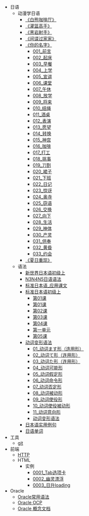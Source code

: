 * 日语
    * 动漫学日语
        * [《白熊咖啡厅》](/日语/动画片/动漫学日语《白熊咖啡厅》.md)
        * [《灌篮高手》](/日语/动画片/动漫学日语《灌篮高手》.md)
        * [《黑岩射手》](/日语/动画片/动漫学日语《黑岩射手》.md)
        * [《间谍过家家》](/日语/动画片/动漫学日语《间谍过家家》.md)
        * [《你的名字》](/日语/动画片/你的名字/000.md)
            * [001_前言](/日语/动画片/你的名字/001.md)
            * [002_起床](/日语/动画片/你的名字/002.md)
            * [003_早餐](/日语/动画片/你的名字/003.md)
            * [004_上学](/日语/动画片/你的名字/004.md)
            * [005_宣讲](/日语/动画片/你的名字/005.md)
            * [006_课堂](/日语/动画片/你的名字/006.md)
            * [007_午休](/日语/动画片/你的名字/007.md)
            * [008_放学](/日语/动画片/你的名字/008.md)
            * [009_将来](/日语/动画片/你的名字/009.md)
            * [010_结绳](/日语/动画片/你的名字/010.md)
            * [011_酒桌](/日语/动画片/你的名字/011.md)
            * [012_表演](/日语/动画片/你的名字/012.md)
            * [013_愿望](/日语/动画片/你的名字/013.md)
            * [014_转换](/日语/动画片/你的名字/014.md)
            * [015_神宫](/日语/动画片/你的名字/015.md)
            * [016_咖啡](/日语/动画片/你的名字/016.md)
            * [017_打工](/日语/动画片/你的名字/017.md)
            * [018_挑事](/日语/动画片/你的名字/018.md)
            * [019_刀割](/日语/动画片/你的名字/019.md)
            * [020_裙子](/日语/动画片/你的名字/020.md)
            * [021_下班](/日语/动画片/你的名字/021.md)
            * [022_日记](/日语/动画片/你的名字/022.md)
            * [023_惊讶](/日语/动画片/你的名字/023.md)
            * [024_奥寺](/日语/动画片/你的名字/024.md)
            * [025_窃语](/日语/动画片/你的名字/025.md)
            * [026_交换](/日语/动画片/你的名字/026.md)
            * [027_向下](/日语/动画片/你的名字/027.md)
            * [028_生活](/日语/动画片/你的名字/028.md)
            * [029_神体](/日语/动画片/你的名字/029.md)
            * [030_产灵](/日语/动画片/你的名字/030.md)
            * [031_供奉](/日语/动画片/你的名字/031.md)
            * [032_黄昏](/日语/动画片/你的名字/032.md)
            * [033_约会](/日语/动画片/你的名字/033.md)
        * [《夏日重现》](/日语/动画片/动漫学日语《夏日重现》.md)
    * 语法
        * [新世界日本语初级上](/日语/语法/新世界日本语初级上.md)
        * [N3N4N5日语语法](/日语/语法/N3N4N5日语语法.md)
        * [标准日本语_应用课文](/日语/语法/标准日本语_应用课文.md)
        * [标准日本语初级上](/日语/语法/标准日本语初级上/标准日本语初级上_01_入门单元.md)
            * [第01课](/日语/语法/标准日本语初级上/标准日本语初级上_02_第01课.md)
            * [第01课](/日语/语法/标准日本语初级上/标准日本语初级上_02_第01课.md)
            * [第02课](/日语/语法/标准日本语初级上/标准日本语初级上_03_第02课.md)
            * [第03课](/日语/语法/标准日本语初级上/标准日本语初级上_04_第03课.md)
            * [第04课](/日语/语法/标准日本语初级上/标准日本语初级上_05_第04课.md)
            * [第一单元](/日语/语法/标准日本语初级上/标准日本语初级上_06_第一单元.md)
            * [第05课](/日语/语法/标准日本语初级上/标准日本语初级上_07_第05课.md)
        * [动词变形语法](/日语/语法/动词变形语法/main.md)
            * [01_动词ます形（连用形）](/日语/语法/动词变形语法/01_动词ます形（连用形）.md)
            * [02_动词て形（连用形）](/日语/语法/动词变形语法/02_动词て形（连用形）.md)
            * [03_动词た形（连用形）](/日语/语法/动词变形语法/03_动词た形（连用形）.md)
            * [04_动词可能形](/日语/语法/动词变形语法/04_动词可能形.md)
            * [05_动词假定形](/日语/语法/动词变形语法/05_动词假定形.md)
            * [06_动词命令形](/日语/语法/动词变形语法/06_动词命令形.md)
            * [07_动词否定形](/日语/语法/动词变形语法/07_动词否定形.md)
            * [08_动词被动形](/日语/语法/动词变形语法/08_动词被动形.md)
            * [09_动词使役形](/日语/语法/动词变形语法/09_动词使役形.md)
            * [10_动词使役被动形](/日语/语法/动词变形语法/10_动词使役被动形.md)
            * [11_动词意向形](/日语/语法/动词变形语法/11_动词意向形.md)
            * [动词变形语法](/日语/语法/动词变形语法/动词变形语法.md)
        * [日本语实用例句](/日语/语法/日本语实用例句.md)
        * [日语单词](/日语/语法/日语单词.md)
* 工具
    * [git](/gongju/git.md)
* 前端
    * [HTTP](/http/HTTP知识.md)
    * HTML
        * 实例
            * [0001_Tab选项卡](/前端/html/实例/0001_Tab选项卡/0001_Tab选项卡.md)
            * [0002_幽灵漂浮](/前端/html/实例/0002_幽灵漂浮/0002_幽灵漂浮.md)
            * [0003_日升loading](/前端/html/实例/0003_日升loading/0003_日升loading.md)
* Oracle
    * [Oracle常用语法](/oracle/Oracle.md)
    * [Oracle OCP](/oracle/Oracle_OCP.md)
    * [Oracle 概念文档](/oracle/Oracle数据库概念文档_中文版.md)
